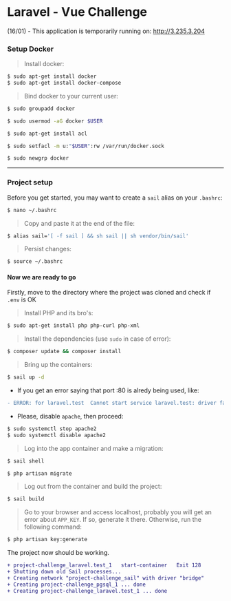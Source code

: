 # Laravel - Vue Challenge

(16/01) - This application is temporarily running on: http://3.235.3.204

### Setup Docker

> Install docker:

```bash
$ sudo apt-get install docker
$ sudo apt-get install docker-compose
```

> Bind docker to your current user:

```bash
$ sudo groupadd docker

$ sudo usermod -aG docker $USER

$ sudo apt-get install acl

$ sudo setfacl -m u:"$USER":rw /var/run/docker.sock

$ sudo newgrp docker
```

---
### Project setup


Before you get started, you may want to create a `sail` alias on your `.bashrc`:

```bash
$ nano ~/.bashrc
```

>Copy and paste it at the end of the file:

```bash
$ alias sail='[ -f sail ] && sh sail || sh vendor/bin/sail'
```

> Persist changes:

```bash
$ source ~/.bashrc
```

#### Now we are ready to go

Firstly, move to the directory where the project was cloned and check if ```.env``` is OK

> Install PHP and its bro's:

```bash
$ sudo apt-get install php php-curl php-xml
```

> Install the dependencies (use `sudo` in case of error):

```bash
$ composer update && composer install
```

> Bring up the containers:

```bash
$ sail up -d
```

- If you get an error saying that port :80 is alredy being used, like:

```diff
- ERROR: for laravel.test  Cannot start service laravel.test: driver failed programming external connectivity on endpoint project-challenge_laravel.test_1 (b9a731d928cbb02048d946f830fff348c5999384e7d3646fa51a1bdd8ddc151a): Error starting userland proxy: listen tcp4 0.0.0.0:80: bind: address already in use
```
- Please, disable `apache`, then proceed:

```bash
$ sudo systemctl stop apache2
$ sudo systemctl disable apache2
```

> Log into the app container and make a migration:

```bash
$ sail shell

$ php artisan migrate
```

> Log out from the container and build the project:

```bash
$ sail build
```

> Go to your browser and access localhost, probably you will get an error about `APP_KEY`. If so, generate it there. Otherwise, run the following command:

```bash
$ php artisan key:generate
```


The project now should be working.

```diff
+ project-challenge_laravel.test_1   start-container   Exit 128        
+ Shutting down old Sail processes...
+ Creating network "project-challenge_sail" with driver "bridge"
+ Creating project-challenge_pgsql_1 ... done
+ Creating project-challenge_laravel.test_1 ... done
```